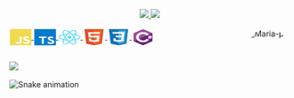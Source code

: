 
<div align="center">
  <a href="https://https://github.com/MariaGrandmaison">
  <img height="180em" src="https://github-readme-stats.vercel.app/api?username=mariagrandmaison&show_icons=true&theme=solarized-light&include_all_commits=true&count_private=true"/>
  <img height="180em" src="https://github-readme-stats.vercel.app/api/top-langs/?username=mariagrandmaison&layout=compact&langs_count=7&theme=solarized-light"/>
</div>
  <div style="display: inline_block"><br>
  <img align="center" alt="Maria-Js" height="30" width="40" src="https://raw.githubusercontent.com/devicons/devicon/master/icons/javascript/javascript-plain.svg">
  <img align="center" alt="Maria-Ts" height="30" width="40" src="https://raw.githubusercontent.com/devicons/devicon/master/icons/typescript/typescript-plain.svg">
  <img align="center" alt="Maria-React" height="30" width="40" src="https://raw.githubusercontent.com/devicons/devicon/master/icons/react/react-original.svg">
  <img align="center" alt="Maria-HTML" height="30" width="40" src="https://raw.githubusercontent.com/devicons/devicon/master/icons/html5/html5-original.svg">
  <img align="center" alt="Maria-CSS" height="30" width="40" src="https://raw.githubusercontent.com/devicons/devicon/master/icons/css3/css3-original.svg">
  <img align="center" alt="Maria-Csharp" height="30" width="40" src="https://raw.githubusercontent.com/devicons/devicon/master/icons/csharp/csharp-original.svg">
  <img align="right" alt="Maria-pic" height="150" style="border-radius:50px;" 
       src="https://cdn.discordapp.com/attachments/521101604615749642/948361584890220564/ezgif-1-31af8444b5.gif?width=676&height=676">
</div>
  
  ##
  <div> 
 
  <a href="https://www.linkedin.com/in/maria-grand" target="_blank"><img src="https://img.shields.io/badge/-LinkedIn-%230077B5?style=for-the-badge&logo=linkedin&logoColor=white" target="_blank"></a> 
  
  ![Snake animation](https://github.com/MariaGrandmaison/MariaGrandmaison/blob/output/github-contribution-grid-snake.svg)
 
</div>
 
